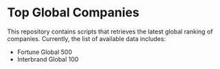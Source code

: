 # Top Global Companies

This repository contains scripts that retrieves the latest global ranking of companies. Currently, the list of available data includes:
- Fortune Global 500
- Interbrand Global 100
